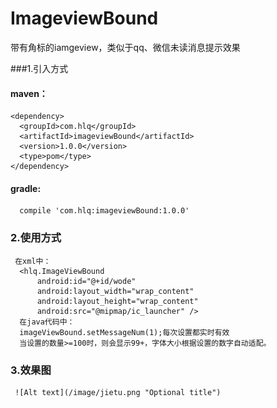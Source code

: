 # ImageviewBound
带有角标的iamgeview，类似于qq、微信未读消息提示效果

###1.引入方式
#### maven：
    <dependency>
      <groupId>com.hlq</groupId>
      <artifactId>imageviewBound</artifactId>
      <version>1.0.0</version>
      <type>pom</type>
    </dependency>
#### gradle:
      compile 'com.hlq:imageviewBound:1.0.0'
### 2.使用方式
     在xml中：
      <hlq.ImageViewBound
          android:id="@+id/wode"
          android:layout_width="wrap_content"
          android:layout_height="wrap_content"
          android:src="@mipmap/ic_launcher" />
      在java代码中：
      imageViewBound.setMessageNum(1);每次设置都实时有效
      当设置的数量>=100时，则会显示99+，字体大小根据设置的数字自动适配。
### 3.效果图
     ![Alt text](/image/jietu.png "Optional title")
    
      
